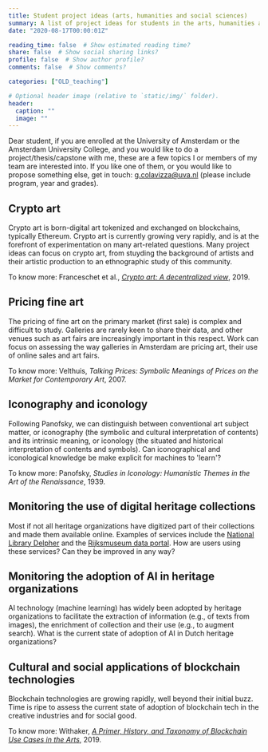 ```yaml
---
title: Student project ideas (arts, humanities and social sciences)
summary: A list of project ideas for students in the arts, humanities and social sciences.
date: "2020-08-17T00:00:01Z"

reading_time: false  # Show estimated reading time?
share: false  # Show social sharing links?
profile: false  # Show author profile?
comments: false  # Show comments?

categories: ["OLD_teaching"]

# Optional header image (relative to `static/img/` folder).
header:
  caption: ""
  image: ""
---
```


Dear student, if you are enrolled at the University of Amsterdam or the Amsterdam University College, and you would like to do a project/thesis/capstone with me, these are a few topics I or members of my team are interested into. If you like one of them, or you would like to propose something else, get in touch: <g.colavizza@uva.nl> (please include program, year and grades). 

## Crypto art

Crypto art is born-digital art tokenized and exchanged on blockchains, typically Ethereum. Crypto art is currently growing very rapidly, and is at the forefront of experimentation on many art-related questions. Many project ideas can focus on crypto art, from stuyding the background of artists and their artistic production to an ethnographic study of this community.

To know more: Franceschet et al., *[Crypto art: A decentralized view](https://arxiv.org/abs/1906.03263)*, 2019.

## Pricing fine art

The pricing of fine art on the primary market (first sale) is complex and difficult to study. Galleries are rarely keen to share their data, and other venues such as art fairs are increasingly important in this respect. Work can focus on assessing the way galleries in Amsterdam are pricing art, their use of online sales and art fairs.

To know more: Velthuis, *Talking Prices: Symbolic Meanings of Prices on the Market for Contemporary Art*, 2007.

## Iconography and iconology

Following Panofsky, we can distinguish between conventional art subject matter, or iconography (the symbolic and cultural interpretation of contents) and its intrinsic meaning, or iconology (the situated and historical interpretation of contents and symbols). Can iconographical and iconological knowledge be make explicit for machines to 'learn'?

To know more: Panofsky, *Studies in Iconology: Humanistic Themes in the Art of the Renaissance*, 1939.

## Monitoring the use of digital heritage collections

Most if not all heritage organizations have digitized part of their collections and made them available online. Examples of services include the [National Library Delpher](https://www.delpher.nl) and the [Rijksmuseum data portal](https://www.rijksmuseum.nl/en/data). How are users using these services? Can they be improved in any way?

## Monitoring the adoption of AI in heritage organizations

AI technology (machine learning) has widely been adopted by heritage organizations to facilitate the extraction of information (e.g., of texts from images), the enrichment of collection and their use (e.g., to augment search). What is the current state of adoption of AI in Dutch heritage organizations?

## Cultural and social applications of blockchain technologies

Blockchain technologies are growing rapidly, well beyond their initial buzz. Time is ripe to assess the current state of adoption of blockchain tech in the creative industries and for social good.

To know more: Withaker, *[A Primer, History, and Taxonomy of Blockchain Use Cases in the Arts](https://artivate.org/artivate/article/view/94)*, 2019.






